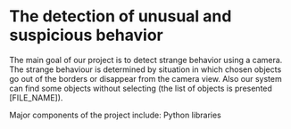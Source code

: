 # The detection of unusual and suspicious behavior
The main goal of our project is to detect strange behavior using a camera. The strange behaviour is determined by situation in which chosen objects go out of the borders or disappear from the camera view. Also our system can find some objects without selecting (the list of objects is presented [FILE_NAME]).

Major components of the project include:
	Python libraries
